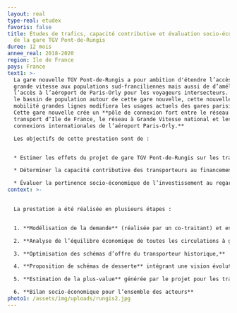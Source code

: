 ```yaml
---
layout: real
type-real: etudex
favoris: false
title: Études de trafics, capacité contributive et évaluation socio-économique
  de la gare TGV Pont-de-Rungis
duree: 12 mois
annee_real: 2018-2020
region: Ile de France
pays: France
text1: >-
  La gare nouvelle TGV Pont-de-Rungis a pour ambition d'étendre l’accès à la
  grande vitesse aux populations sud-franciliennes mais aussi de d’améliorer
  l’accès à l’aéroport de Paris-Orly pour les voyageurs intersecteurs. Pour tout
  le bassin de population autour de cette gare nouvelle, cette nouvelle offre de
  mobilité grandes lignes modifiera les usages actuels des gares parisiennes.
  Cette gare nouvelle crée un **pôle de connexion fort entre le réseau de
  transport d’Ile de France, le réseau à Grande Vitesse national et les
  connexions internationales de l’aéroport Paris-Orly.**

  Les objectifs de cette prestation sont de :


  * Estimer les effets du projet de gare TGV Pont-de-Rungis sur les trafics, notamment la désaturation des gares parisiennes et les voyageurs se rendant à l’aéroport d’Orly,

  * Déterminer la capacité contributive des transporteurs au financement du projet,

  * Évaluer la pertinence socio-économique de l’investissement au regard du bilan pour l’ensemble des acteurs de la collectivité.
context: >-
  

  La prestation a été réalisée en plusieurs étapes : 


  1. **Modélisation de la demande** (réalisée par un co-traitant) et estimation des impacts de la gare pour les voyageurs sud-francilien et intersecteurs,

  2. **Analyse de l’équilibre économique de toutes les circulations à grandes vitesses** sur l’ensemble du réseau afin d’estimer l’impact de la désaturation des gares parisiennes et des nouveaux voyageurs issus des rabattements aériens vers ORLY,

  3. **Optimisation des schémas d’offre du transporteur historique,**

  4. **Proposition de schémas de desserte** intégrant une vision évolutive de la concurrence ferroviaire à moyen-long termes,

  5. **Estimation de la plus-value** générée par le projet pour les transporteurs et proposition de scénario tarifaire conforme à la réglementation afin d’estimer la capacité de financement de SNCF Réseau,

  6. **Bilan socio-économique pour l’ensemble des acteurs**
photo1: /assets/img/uploads/rungis2.jpg
---
```

